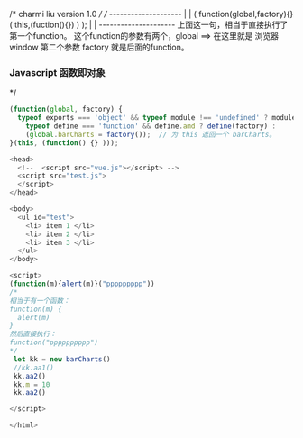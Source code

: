 /* charmi liu version 1.0 */
/*
               --------------------
               |                  |
 (  function(global,factory){} ( this,(fuction(){}) )    );
                      |                   |
                      ---------------------
 上面这一句，相当于直接执行了第一个function。
 这个function的参数有两个，global ==> 在这里就是 浏览器window
 第二个参数   factory 就是后面的function。


### Javascript 函数即对象
*/
```js
(function(global, factory) {
  typeof exports === 'object' && typeof module !== 'undefined' ? module.exports = factory() :
    typeof define === 'function' && define.amd ? define(factory) :
    (global.barCharts = factory());  // 为 this 返回一个 barCharts。
}(this, (function() {} )));
```

```js
<head>
  <!--  <script src="vue.js"></script> -->
  <script src="test.js">
  </script>
</head>

<body>
  <ul id="test">
    <li> item 1 </li>
    <li> item 2 </li>
    <li> item 3 </li>
  </ul>
</body>

<script>
(function(m){alert(m)}("ppppppppp"))
/*
相当于有一个函数：
function(m) {
  alert(m)
}
然后直接执行：
function("pppppppppp")
*/
 let kk = new barCharts()
 //kk.aa1()
 kk.aa2()
 kk.m = 10
 kk.aa2()

</script>

</html>
```
